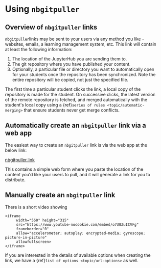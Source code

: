 # Using `nbgitpuller`

## Overview of `nbgitpuller` links

`nbgitpuller`links may be sent to your users via any method you like - websites, emails, a learning management system, etc.
This link will contain at least the following information:

1. The location of the JupyterHub you are sending them to.
2. The git repository where you have published your content.
3. Optionally, a particular file or directory you want to automatically
   open for your students once the repository has been synchronized. Note the entire repository will be copied, not just the specified file.

The first time a particular student clicks the link, a local copy of the
repository is made for the student. On successive clicks, the latest version
of the remote repository is fetched, and merged automatically with the
student's local copy using a {ref}`series of rules <topic/automatic-merging>`
that ensure students never get merge conflicts.

## Automatically create an `nbgitpuller` link via a web app

The easiest way to create an `nbgitpuller` link is via the web app at the below link:

[nbgitpuller.link](http://nbgitpuller.link)

This contains a simple web form where you paste the location of the content you'd like your users to pull, and it will generate a link for you to distribute.

## Manually create an `nbgitpuller` link


There is a short video showing 

```{raw} html
<iframe
     width="560" height="315"
     src="https://www.youtube-nocookie.com/embed/o7U0ZuICVFg"
     frameborder="0"
     allow="accelerometer; autoplay; encrypted-media; gyroscope; picture-in-picture"
     allowfullscreen>
</iframe>
```

If you are interested in the details of available options when creating
the link, we have a {ref}`list of options <topic/url-options>` as well.
